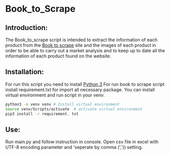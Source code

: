 # Book_to_Scrape
 
## Introduction:

The Book_to_scrape script is intended to extract the information of each product from the [Book to scrape](books.toscrape.com) site and the images of each product in order to be able to carry out a market analysis and to keep up to date all the information of each product found on the website.

## Installation:

For run this script you need to install [Python 3](https://www.python.org/)
For run book to scrape script install requirement.txt for import all necessary package.
You can install virtual environment and run script in your venv.

````bash
python3 -m venv venv # Install virtual environment 
source venv/Scripts/activate  # activate virtual environment
pip3 install -r requirement. txt
````


## Use:

Run main.py and follow instruction in console.
Open csv file in excel with UTF-8 encoding parameter and 'seperate by comma (',')) setting. 
